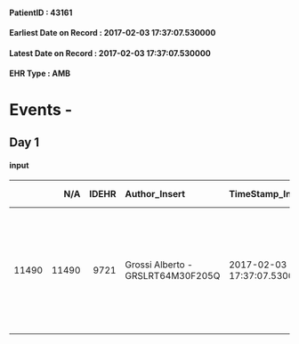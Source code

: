 
#### PatientID : 43161
#### Earliest Date on Record : 2017-02-03 17:37:07.530000
#### Latest Date on Record : 2017-02-03 17:37:07.530000
#### EHR Type : AMB

# Events - 

## Day 1

#### input
|       |    N/A |   IDEHR | Author_Insert                     | TimeStamp_Insert           | EHRType   |   PatientID |   IDDigitalSignDocument | persone_vicine   |   Unnamed: 0_x.1 |   IDANAMNESI_SOCIALE | Patient   | FamigliaAltro   | Paziente_T   | FamigliaAltro_T   |   Non_Rilevabile_x.1 | Note_Non_Rilevabile_x.1   | opt_Problemi   | chk_contr_sintomi   | opt_paziente_a   | opt_famiglia_a   | opt_adeguatezza   | opt_paziente_solo   | opt_presente_assente   | Presenza_minori   | Caregiver_principale   | opt_capacita     | ds_familiari_coinv   | opt_risorse_ec   | ds_note_prio                                                                                                      | opt_paziente_ad   | opt_caregiver_ad   | Needs     | Domestic partnership   | Fragility                    |
|------:|-------:|--------:|:----------------------------------|:---------------------------|:----------|------------:|------------------------:|:-----------------|-----------------:|---------------------:|:----------|:----------------|:-------------|:------------------|---------------------:|:--------------------------|:---------------|:--------------------|:-----------------|:-----------------|:------------------|:--------------------|:-----------------------|:------------------|:-----------------------|:-----------------|:---------------------|:-----------------|:------------------------------------------------------------------------------------------------------------------|:------------------|:-------------------|:----------|:-----------------------|:-----------------------------|
| 11490 |  11490 |    9721 | Grossi Alberto - GRSLRT64M30F205Q | 2017-02-03 17:37:07.530000 | AMB       |       43161 |                  638141 | N/A              |             5176 |                 3355 | Si#1      | Si#1            | Parziale#2   | Si#1              |                    0 | NR                        | No#0           | controllo sintomi#0 | Congruenti#1     | Congruenti#1     | Da valutare#2     | No#0                | Presente#1             | No#0              | moglie Giuliana        | Incrementabile#1 | son Paul             | Da valutare#2    | Vista la gravit√† del quadro clinico e le breve aspettativa di vita la famiglia si √® orientata verso il ricovero | Totale#2          | Totale#2           | Clinici#0 | Coniuge/Convivente#0   | sovraccarico assistenziale#4 |


